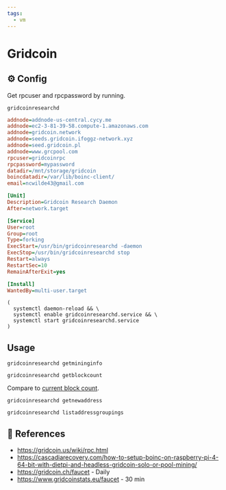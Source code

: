```yaml
---
tags:
  - vm
---
```

# Gridcoin

## :gear: Config

Get rpcuser and rpcpassword by running.

```shell
gridcoinresearchd
```

```ini title="~/.GridcoinResearch/gridcoinresearch.conf"
addnode=addnode-us-central.cycy.me
addnode=ec2-3-81-39-58.compute-1.amazonaws.com
addnode=gridcoin.network
addnode=seeds.gridcoin.ifoggz-network.xyz
addnode=seed.gridcoin.pl
addnode=www.grcpool.com
rpcuser=gridcoinrpc
rpcpassword=mypassword
datadir=/mnt/storage/gridcoin
boincdatadir=/var/lib/boinc-client/
email=ncwilde43@gmail.com
```

```ini title="/etc/systemd/system/gridcoinresearchd.service"
[Unit]
Description=Gridcoin Research Daemon
After=network.target

[Service]
User=root
Group=root
Type=forking
ExecStart=/usr/bin/gridcoinresearchd -daemon
ExecStop=/usr/bin/gridcoinresearchd stop
Restart=always
RestartSec=10
RemainAfterExit=yes

[Install]
WantedBy=multi-user.target
```

```shell
(
  systemctl daemon-reload && \
  systemctl enable gridcoinresearchd.service && \
  systemctl start gridcoinresearchd.service
)
```

## Usage

```shell
gridcoinresearchd getmininginfo
```

```shell title="Get current block count"
gridcoinresearchd getblockcount
```

Compare to [current block count][1].

```shell title="Get wallet address"
gridcoinresearchd getnewaddress
```

```shell title="Check wallet balance"
gridcoinresearchd listaddressgroupings
```

## :link: References

- <https://gridcoin.us/wiki/rpc.html>
- <https://cascadiarecovery.com/how-to-setup-boinc-on-raspberry-pi-4-64-bit-with-dietpi-and-headless-gridcoin-solo-or-pool-mining/>
- <https://gridcoin.ch/faucet> - Daily
- <https://www.gridcoinstats.eu/faucet> - 30 min

[1]: <https://www.gridcoinstats.eu/block>

